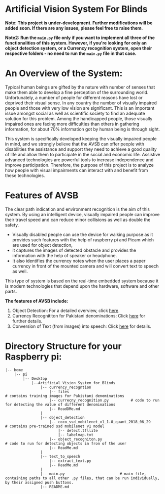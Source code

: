 # Artificial Vision System For Blinds

__Note: This project is under-development. Further modifications will be added soon. If there are any issues, please feel free to raise them.__

__Note2: Run the `main.py` file only if you want to implement all three of the functionalities of this system. However, if you're looking for only an object detection system, or a Currency recognition system, open their respective folders - no need to run the `main.py` file in that case.__

# An Overview of the System:
Typical human beings are gifted by the nature with number of senses that make them able to develop a fine perception of the surrounding world. Unfortunately, a number of people for different reasons have lost or deprived their visual sense. In any country the number of visually impaired people and those with very low vision are significant. This is an important issue amongst social as well as scientific society to find an adequate solution for this problem. Among the handicapped people, those visually impaired ones are facing more difficulties than others in gathering information, for about 70% information got by human being is through sight.

This system is specifically developed keeping the visually impaired people in mind, and we strongly believe that the AVSB can offer people with disabilities the assistance and support they need to achieve a good quality of life and allow them to participate in the social and economic life. Assistive advanced technologies are powerful tools to increase independence and improve participation. Therefore, the purpose of this project is to analyze how people with visual impairments can interact with and benefit from these technologies.

# Features of AVSB
The clear path indication and environment recognition is the aim of this system. By using an intelligent device, visually impaired people can improve their travel speed and can reduce minor collisions as well as double the safety. 
* Visually disabled people can use the device for walking purpose as it provides such features with the help of raspberry pi and Picam which are used for object detection, 
* it captures the images of detected obstacle and provides the information with the help of speaker or headphone. 
* It also identifies the currency notes when the user places a paper currency in front of the mounted camera and will convert text to speech as well. 

This type of system is based on the real-time embedded system because it is modern technologies that depend upon the hardware, software and other parts.

__The features of AVSB include:__
1. Object Detection: For a detailed overview, click [here](https://github.com/Ali-Usama/Artificial_Vision_System_for_Blinds/tree/main/Object%20detection).
2. Currency Recognititon for Pakistani denominations: Click [here](https://github.com/Ali-Usama/Artificial_Vision_System_for_Blinds/tree/main/Currency%20Recognition) for further details.
3. Conversion of Text (from images) into speech: Click [here](https://github.com/Ali-Usama/Artificial_Vision_System_for_Blinds/tree/main/Text%20To%20Speech) for details.

# Directory Structure for your Raspberry pi:
```
|-- home
    |-- pi
        |-- Desktop
            |--Artificial_Vision_System_for_Blinds
                |-- currency_recogntion
                    |-- files                                          # contains training images for Pakistani denominations
                    |-- currecny_recognition.py          # code to run for detecting the value of different denominations
					|-- ReadDMe.md
                |
                |-- object_detection
                    |-- coco_ssd_mobilenet_v1_1.0_quant_2018_06_29        # contains pre-trained ssd mobilenet v1 model
                        |-- detect.tfllite
                        |-- labelmap.txt
                    |-- object_recogniton.py                                                # code to run for detecting objects in fron of the user
                    |-- ReadMe.md
                |
                |-- text_to_speech
                    |-- extract_text.py
                    |-- ReadMe.md
                |
                |-- main.py                         # main file, containing paths to all other .py files, that can be run individually, by their assigned push buttons.
                |-- README.md
```

